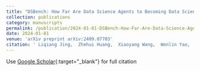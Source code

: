 ```yaml
---
title: "DSBench: How Far Are Data Science Agents to Becoming Data Science Experts?"
collection: publications
category: manuscripts
permalink: /publication/2024-01-01-DSBench-How-Far-Are-Data-Science-Agents-to-Becoming-Data-Science-Experts
date: 2024-01-01
venue: 'arXiv preprint arXiv:2409.07703'
citation: ' Liqiang Jing,  Zhehui Huang,  Xiaoyang Wang,  Wenlin Yao,  Wenhao Yu,  Kaixin Ma,  Hongming Zhang,  Xinya Du,  Dong Yu, &quot;DSBench: How Far Are Data Science Agents to Becoming Data Science Experts?.&quot; arXiv preprint arXiv:2409.07703, 2024.'
---
```

Use [Google Scholar](https://scholar.google.com/scholar?q=DSBench:+How+Far+Are+Data+Science+Agents+to+Becoming+Data+Science+Experts?){:target="_blank"} for full citation